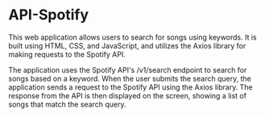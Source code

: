# API-Spotify
This web application allows users to search for songs using keywords. It is built using HTML, CSS, and JavaScript, and utilizes the Axios library for making requests to the Spotify API.

The application uses the Spotify API's /v1/search endpoint to search for songs based on a keyword. When the user submits the search query, the application sends a request to the Spotify API using the Axios library. The response from the API is then displayed on the screen, showing a list of songs that match the search query.
